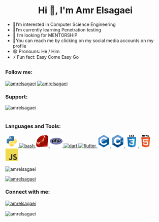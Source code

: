 <h1 align="center">Hi 👋, I'm Amr Elsagaei</h1>

- 👯I’m interested in Computer Science Engineering<br>
- 🌱I’m currently learning Penetration testing<br>
- 🤔 I’m looking for MENTORSHIP<br>
- 💬You can reach me by clicking on my social media accounts on my profile<br>
- 😄 Pronouns: He / Him<br>
- ⚡ Fun fact: Easy Come Easy Go


<h3 align="left">Follow me:</h3>
<p align="left">
<a href="https://twitter.com/amrelsagaei" target="blank"><img align="center" src="https://raw.githubusercontent.com/rahuldkjain/github-profile-readme-generator/master/src/images/icons/Social/twitter.svg" alt="amrelsagaei" height="30" width="40" /></a>
<a href="https://instagram.com/amrelsagaei" target="blank"><img align="center" src="https://raw.githubusercontent.com/rahuldkjain/github-profile-readme-generator/master/src/images/icons/Social/instagram.svg" alt="amrelsagaei" height="30" width="40" /></a>
</p>


<h3 align="left">Support:</h3>
<p><a href="https://www.buymeacoffee.com/amrelsagaei"> <img align="left" src="https://cdn.buymeacoffee.com/buttons/v2/default-yellow.png" height="50" width="200" alt="amrelsagaei" /></a>
</p><br><br>


<h3 align="left">Languages and Tools:</h3>
<p align="left">  <a href="https://www.python.org" target="_blank" rel="noreferrer"> <img src="https://raw.githubusercontent.com/devicons/devicon/master/icons/python/python-original.svg" alt="python" width="40" height="40"/> </a><a href="https://www.gnu.org/software/bash/" target="_blank" rel="noreferrer"> <img src="https://www.vectorlogo.zone/logos/gnu_bash/gnu_bash-icon.svg" alt="bash" width="40" height="40"/> </a>  <a href="https://www.ruby-lang.org/en/" target="_blank" rel="noreferrer"> <img src="https://raw.githubusercontent.com/devicons/devicon/master/icons/ruby/ruby-original.svg" alt="ruby" width="40" height="40"/> </a><a href="https://www.php.net" target="_blank" rel="noreferrer"> <img src="https://raw.githubusercontent.com/devicons/devicon/master/icons/php/php-original.svg" alt="php" width="40" height="40"/> </a> 
  <a href="https://dart.dev" target="_blank" rel="noreferrer"> <img src="https://www.vectorlogo.zone/logos/dartlang/dartlang-icon.svg" alt="dart" width="40" height="40"/> </a> <a href="https://flutter.dev" target="_blank" rel="noreferrer"> <img src="https://www.vectorlogo.zone/logos/flutterio/flutterio-icon.svg" alt="flutter" width="40" height="40"/> </a> 
<a href="https://www.cprogramming.com/" target="_blank" rel="noreferrer"> <img src="https://raw.githubusercontent.com/devicons/devicon/master/icons/c/c-original.svg" alt="c" width="40" height="40"/> </a> <a href="https://www.w3schools.com/cpp/" target="_blank" rel="noreferrer"> <img src="https://raw.githubusercontent.com/devicons/devicon/master/icons/cplusplus/cplusplus-original.svg" alt="cplusplus" width="40" height="40"/> </a> <a href="https://www.w3schools.com/css/" target="_blank" rel="noreferrer"> <img src="https://raw.githubusercontent.com/devicons/devicon/master/icons/css3/css3-original-wordmark.svg" alt="css3" width="40" height="40"/> </a> <a href="https://www.w3.org/html/" target="_blank" rel="noreferrer"> <img src="https://raw.githubusercontent.com/devicons/devicon/master/icons/html5/html5-original-wordmark.svg" alt="html5" width="40" height="40"/> </a> <a href="https://developer.mozilla.org/en-US/docs/Web/JavaScript" target="_blank" rel="noreferrer"> <img src="https://raw.githubusercontent.com/devicons/devicon/master/icons/javascript/javascript-original.svg" alt="javascript" width="40" height="40"/> </a> </p>



<p align="left"> <img src="https://komarev.com/ghpvc/?username=amrelsagaei&label=Profile%20views&color=0e75b6&style=flat" alt="amrelsagaei" /> </p>

<p align="left"> <a href="https://twitter.com/amrelsagaei" target="blank"><img src="https://img.shields.io/twitter/follow/amrelsagaei?logo=twitter&style=for-the-badge" alt="amrelsagaei" /></a> </p>

<h3 align="left">Connect with me:</h3>
<p align="left">
<a href="https://twitter.com/amrelsagaei" target="blank"><img align="center" src="https://raw.githubusercontent.com/rahuldkjain/github-profile-readme-generator/master/src/images/icons/Social/twitter.svg" alt="amrelsagaei" height="30" width="40" /></a>
</p>


<p><img align="center" src="https://github-readme-stats.vercel.app/api/top-langs?username=amrelsagaei&show_icons=true&locale=en&layout=compact" alt="amrelsagaei" /></p>

